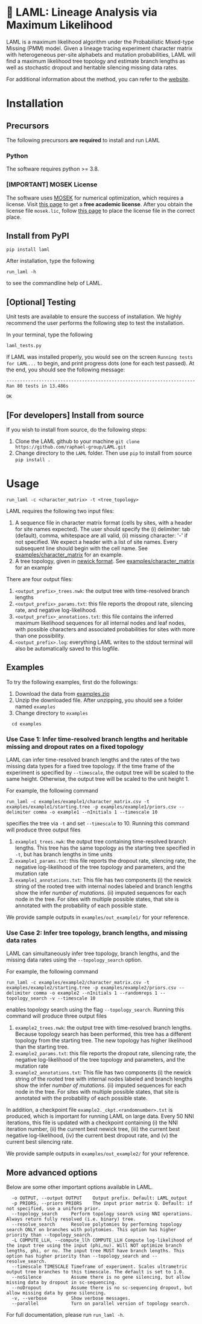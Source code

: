 # :camel: LAML: Lineage Analysis via Maximum Likelihood

LAML is a maximum likelihood algorithm under the Probabilistic Mixed-type Missing (PMM) model. Given a lineage tracing experiment character matrix with heterogeneous per-site alphabets and mutation probabilities, LAML will find a maximum likelihood tree topology and estimate branch lengths as well as stochastic dropout and heritable silencing missing data rates. 

For additional information about the method, you can refer to the [website](https://raphael-group.github.io/laml/).

# Installation
## Precursors 
The following precursors **are required** to install and run LAML
### Python
The software requires python >= 3.8.
<!--Please note that if you're using a M1 Mac, you should use python >= 3.8.-->

### [IMPORTANT] MOSEK License
The software uses [MOSEK](https://www.mosek.com) for numerical optimization, which requires a license. 
Visit [this page](https://www.mosek.com/products/academic-licenses/) to get a **free academic license**. 
After you obtain the license file ``mosek.lic``, follow  [this page](https://docs.mosek.com/latest/licensing/client-setup.html) to place the license file in the correct place. 

## Install from PyPI
```
pip install laml 
```
After installation, type the following
```
run_laml -h
```
to see the commandline help of LAML.

## [Optional] Testing

Unit tests are available to ensure the success of installation. We highly recommend the user performs the following step to test the installation.

In your terminal, type the following

```
laml_tests.py 
```
If LAML was installed properly, you would see on the screen `Running tests for LAML...` to begin, and print progress dots (one for each test passed). 
At the end, you should see the following message:
```
----------------------------------------------------------------------
Ran 80 tests in 13.486s

OK
```
## [For developers] Install from source
If you wish to install from source, do the following steps:
1. Clone the LAML github to your machine
``git clone https://github.com/raphael-group/LAML.git``
2. Change directory to the ``LAML`` folder. Then use ``pip`` to install from source
``pip install .``

# Usage
```
run_laml -c <character_matrix> -t <tree_topology> 
```
LAML requires the following two input files:
1. A sequence file in character matrix format (cells by sites, with a header for site names expected). The user should specify the (i) delimiter: tab (default), comma, whitespace are all valid, (ii) missing character: '-' if not specified. We expect a header with a list of site names. Every subsequent line should begin with the cell name. See [examples/character_matrix](https://github.com/raphael-group/LAML/blob/master/examples/character_matrix.csv) for an example.
2. A tree topology, given in [newick format](https://en.wikipedia.org/wiki/Newick_format). See [examples/character_matrix](https://github.com/raphael-group/LAML/blob/master/examples/starting.tree) for an example


There are four output files: 

1. `<output_prefix>_trees.nwk`: the output tree with time-resolved branch lengths
2. `<output_prefix>_params.txt`: this file reports the dropout rate, silencing rate, and negative log-likelihood.
3. `<output_prefix>_annotations.txt`: this file contains the inferred maximum likelihood sequences for all internal nodes and leaf nodes, with possible characters and associated probabilities for sites with more than one possibility.
4. `<output_prefix>.log`: everything LAML writes to the stdout terminal will also be automatically saved to this logfile.

## Examples
To try the following examples, first do the followings:
1. Download the data from [examples.zip](https://github.com/raphael-group/laml/tree/master/examples.zip)
2. Unzip the downloaded file. After unzipping, you should see a folder named ``examples``
3. Change directory to ``examples``
```
  cd examples
```
### Use Case 1: Infer time-resolved branch lengths and heritable missing and dropout rates on a fixed topology
LAML can infer time-resolved branch lengths and the rates of the two missing data types for a fixed tree topology. If the time frame of the experiment is specified by ``--timescale``, the output tree will be scaled to the same height. Otherwise, the output tree will be scaled to the unit height 1.

For example, the following command
```
run_laml -c examples/example1/character_matrix.csv -t examples/example1/starting.tree -p examples/example1/priors.csv --delimiter comma -o example1 --nInitials 1 --timescale 10
```
specifies the tree via ``-t`` and set ``--timescale`` to 10. Running this command will produce three output files
1. `example1_trees.nwk`: the output tree containing time-resolved branch lengths. This tree has the same topology as the starting tree specified in `-t`, but has branch lengths in time units
2. `example1_params.txt`: this file reports the dropout rate, silencing rate, the negative log-likelihood of the tree topology and parameters, and the mutation rate
3. `example1_annotations.txt`: This file has two components
   (i) the newick string of the rooted tree with internal nodes labeled and branch lengths show the infer *number of mutations*.
   (ii) imputed sequences for each node in the tree. For sites with multiple possible states, that site is annotated with the probability of each possible state.


We provide sample outputs in `examples/out_example1/` for your reference. 
<!--In order to compare the likelihoods, display the contents of the two files using the following (if on Linux/Unix):
```
cat example1_params.txt
cat examples/out_example1/example1_params.txt
```
or (if on Windows in Command Prompt):
```
type example1_params.txt examples/out_example1/example1_params.txt
```-->

### Use Case 2: Infer tree topology, branch lengths, and missing data rates
LAML can simultaneously infer tree topology, branch lengths, and the missing data rates using the ``--topology_search`` option.

For example, the following command
```
run_laml -c examples/example2/character_matrix.csv -t examples/example2/starting.tree -p examples/example2/priors.csv --delimiter comma -o example2 --nInitials 1 --randomreps 1 --topology_search -v --timescale 10
```
enables topology search using the flag ``--topology_search``. 
Running this command will produce three output files 
1. `example2_trees.nwk`: the output tree with time-resolved branch lengths. Because topology search has been performed, this tree has a different topology from the starting tree. The new topology has higher likelihood than the starting tree.
2. `example2_params.txt`: this file reports the dropout rate, silencing rate, the negative log-likelihood of the tree topology and parameters, and the mutation rate
3. `example2_annotations.txt`: This file has two components
   (i) the newick string of the rooted tree with internal nodes labeled and branch lengths show the infer *number of mutations*.
   (ii) imputed sequences for each node in the tree. For sites with multiple possible states, that site is annotated with the probability of each possible state.

In addition, a checkpoint file `example2._ckpt.<randomnumber>.txt` is produced, which is important for running LAML on large data. Every 50 NNI iterations, this file is updated with a checkpoint containing (i) the NNI iteration number, (ii) the current best newick tree, (iii) the current best negative log-likelihood, (iv) the current best dropout rate, and (v) the current best silencing rate.

We provide sample outputs in `examples/out_example2/` for your reference. 
<!--When performing topology search, a checkpoint file is also generateed. Note that this command will resolve all polytomies, run in parallel, and returns an ultrametric tree.-->

<!--You can compare these outputs with those in `examples/out_example2/`. For instance, in order to compare the likelihoods, display the contents of the two files using the following (if on Linux/Unix):
```
cat example2_params.txt
cat examples/out_example2/example2_params.txt
```
or (if on Windows in Command Prompt):
```
type example2_params.txt examples/out_example2/example2_params.txt-->

<!--### Use Case 2: Compute the likelihood of an existing tree
LAML can also compute the likelihood of an existing tree with branch lengths given known dropout rate and heritable missing rate using ``-L``.

For example, the following command
```
run_laml -c examples/character_matrix.csv -t examples/starting.tree -p examples/priors.csv --delimiter comma -o example2 -L "0 4.879273344239771e-07" --solver Scipy
```
will output three files (`example2_annotations.txt`, `example2_params.txt`, `example2_trees.nwk`). You can compare these outputs with those in `examples/out_example2/`. For instance, in order to compare the likelihoods, display the contents of the two files using the following (if on Linux/Unix):
```
cat example2_params.txt
cat examples/out_example2/example2_params.txt
```
or (if on Windows in Command Prompt):
```
type example2_params.txt examples/out_example2/example2_params.txt
```
-->
## More advanced options
Below are some other important options available in LAML.
```
  -o OUTPUT, --output OUTPUT    Output prefix. Default: LAML_output
  -p PRIORS, --priors PRIORS    The input prior matrix Q. Default: if not specified, use a uniform prior.
  --topology_search     Perform topology search using NNI operations. Always return fully resolved (i.e. binary) tree.
  --resolve_search      Resolve polytomies by performing topology search ONLY on branches with polytomies. This option has higher priority than --topology_search.
  -L COMPUTE_LLH, --compute_llh COMPUTE_LLH Compute log-likelihood of the input tree using the input (phi,nu). Will NOT optimize branch lengths, phi, or nu. The input tree MUST have branch lengths. This option has higher priority than --topology_search and --resolve_search.
  --timescale TIMESCALE Timeframe of experiment. Scales ultrametric output tree branches to this timescale. The default is set to 1.0.
  --noSilence           Assume there is no gene silencing, but allow missing data by dropout in sc-sequencing.
  --noDropout           Assume there is no sc-sequencing dropout, but allow missing data by gene silencing.
  -v, --verbose         Show verbose messages.
  --parallel            Turn on parallel version of topology search.
```
For full documentation, please run `run_laml -h`.
